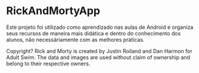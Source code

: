 # RickAndMortyApp
Este projeto foi utilizado como aprendizado nas aulas de Android e organiza seus recursos de maneira mais didática e dentro do conhecimento dos alunos, não necessáriamente com as melhores práticas.

Copyright?
Rick and Morty is created by Justin Roiland and Dan Harmon for Adult Swim. The data and images are used without claim of ownership and belong to their respective owners.